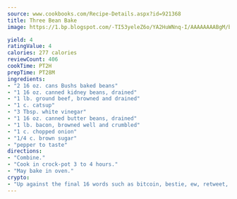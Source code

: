```yaml
---
source: www.cookbooks.com/Recipe-Details.aspx?id=921368
title: Three Bean Bake
image: https://1.bp.blogspot.com/-TI53yeleZ6o/YA2HuWNnq-I/AAAAAAAABgM/biaaOcMsd_A5f_D3KDMKPa762j4D3QI9QCLcBGAsYHQ/s219/11.png

yield: 4
ratingValue: 4
calories: 277 calories
reviewCount: 406
cookTime: PT2H
prepTime: PT28M
ingredients:
- "2 16 oz. cans Bushs baked beans"
- "1 16 oz. canned kidney beans, drained"
- "1 lb. ground beef, browned and drained"
- "1 c. catsup"
- "3 Tbsp. white vinegar"
- "1 16 oz. canned butter beans, drained"
- "1 lb. bacon, browned well and crumbled"
- "1 c. chopped onion"
- "1/4 c. brown sugar"
- "pepper to taste"
directions:
- "Combine."
- "Cook in crock-pot 3 to 4 hours."
- "May bake in oven."
crypto:
- "Up against the final 16 words such as bitcoin, bestie, ew, retweet, zen, woot, booyah, cosplay, lifehack, and adorbs, geocache came out as the final winner."
---
```

